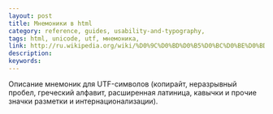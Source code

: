 ```yaml
---
layout: post
title: Мнемоники в html
category: reference, guides, usability-and-typography, 
tags: html, unicode, utf, мнемоника, 
link: http://ru.wikipedia.org/wiki/%D0%9C%D0%BD%D0%B5%D0%BC%D0%BE%D0%BD%D0%B8%D0%BA%D0%B8_%D0%B2_HTML
description: 
keywords: 
---
```


<p>Описание мнемоник для UTF-символов (копирайт, неразрывный пробел, греческий алфавит, расширенная латиница, кавычки и прочие значки разметки и интернационализации).</p>
